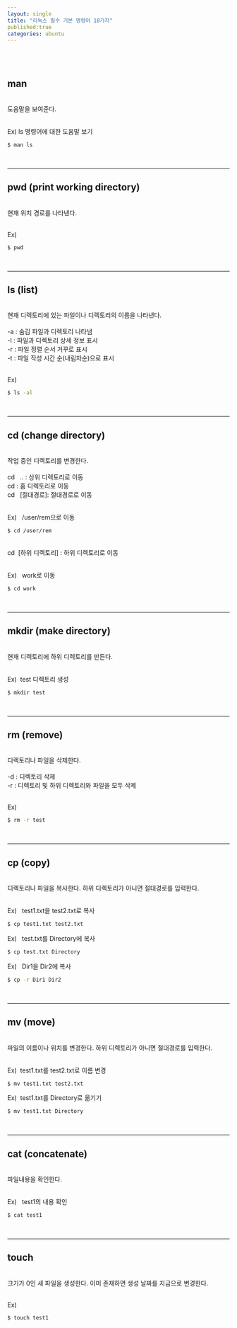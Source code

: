 ```yaml
---
layout: single
title: "리눅스 필수 기본 명령어 10가지"
published:true
categories: ubuntu
---
```


<br/>
<br/>

## man
<br/>
도움말을 보여준다.
<br/>
<br/>

Ex)&nbsp;ls 명령어에 대한 도움말 보기
```bash
$ man ls
```

<br/>

<hr/>

## pwd (print working directory)
<br/>
현재 위치 경로를 나타낸다.
<br/>
<br/>

Ex)
```bash
$ pwd
```

<br/>

<hr/>

## ls (list)
<br/>
현재 디렉토리에 있는 파일이나 디렉토리의 이름을 나타낸다.
<br/>
<br/>
-a : 숨김 파일과 디렉토리 나타냄<br/>
-l : 파일과 디렉토리 상세 정보 표시<br/>
-r : 파일 정렬 순서 거꾸로 표시<br/>
-t : 파일 작성 시간 순(내림차순)으로 표시<br/>
<br/>

Ex)
```bash
$ ls -al
```

<br/>

<hr/>

## cd (change directory)
<br/>
작업 중인 디렉토리를 변경한다.
<br/>
<br/>
cd &nbsp; .. : 상위 디렉토리로 이동<br/>
cd : 홈 디렉토리로 이동<br/>
cd &nbsp; [절대경로]: 절대경로로 이동<br/>
<br/>

Ex) &nbsp; /user/rem으로 이동
```bash
$ cd /user/rem
```
<br/>
cd &nbsp;[하위 디렉토리] : 하위 디렉토리로 이동<br/>
<br/>

Ex) &nbsp; work로 이동
```bash
$ cd work
```

<br/>

<hr/>

## mkdir (make directory)
<br/>
현재 디렉토리에 하위 디렉토리를 만든다.
<br/>
<br/>

Ex)&nbsp; test 디렉토리 생성
```bash
$ mkdir test
```

<br/>

<hr/>

## rm (remove)
<br/>
디렉토리나 파일을 삭제한다.
<br/>
<br/>
-d : 디렉토리 삭제<br/>
-r : 디렉토리 및 하위 디렉토리와 파일을 모두 삭제
<br/>
<br/>

Ex)
```bash
$ rm -r test
```
 
<br/>

<hr/>

## cp (copy)
<br/>
디렉토리나 파일을 복사한다. 하위 디렉토리가 아니면 절대경로를 입력한다.
<br/>
<br/>

Ex) &nbsp; test1.txt을 test2.txt로 복사
```bash
$ cp test1.txt test2.txt
```
Ex) &nbsp; test.txt를 Directory에 복사
```bash
$ cp test.txt Directory
```
Ex) &nbsp; Dir1을 Dir2에 복사
```bash
$ cp -r Dir1 Dir2
```

<br/>

<hr/>

## mv (move)
<br/>
파일의 이름이나 위치를 변경한다. 하위 디렉토리가 아니면 절대경로를 입력한다.
<br/>
<br/>

Ex) &nbsp;test1.txt를 test2.txt로 이름 변경
```bash
$ mv test1.txt test2.txt
```
Ex) &nbsp;test1.txt를 Directory로 옮기기
```bash
$ mv test1.txt Directory
```

<br/>

<hr/>

## cat (concatenate)
<br/>
파일내용을 확인한다.
<br/>
<br/>

Ex) &nbsp; test1의 내용 확인
```bash
$ cat test1
```

<br/>

<hr/>

## touch
<br/>
크기가 0인 새 파일을 생성한다. 이미 존재하면 생성 날짜를 지금으로 변경한다.
<br/>
<br/>

Ex)
```bash
$ touch test1
```
